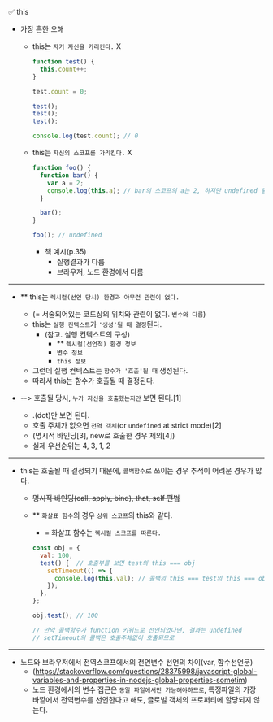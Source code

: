 ✅ this

- 가장 흔한 오해

  - this는 `자기 자신을 가리킨다.` X

    ```js
    function test() {
      this.count++;
    }

    test.count = 0;

    test();
    test();
    test();

    console.log(test.count); // 0
    ```

  - this는 `자신의 스코프를 가리킨다.` X

    ```js
    function foo() {
      function bar() {
        var a = 2;
        console.log(this.a); // bar의 스코프의 a는 2, 하지만 undefined 출력
      }

      bar();
    }

    foo(); // undefined
    ```

    - 책 예시(p.35)
      - 실행결과가 다름
      - 브라우저, 노드 환경에서 다름

<hr />

- \*\* this는 `렉시컬(선언 당시) 환경과 아무런 관련이 없다.`
  - (= 서술되어있는 코드상의 위치와 관련이 없다. `변수와 다름`)
  - this는 `실행 컨텍스트`가 `'생성'될 때 결정`된다.
    - (참고. 실행 컨텍스트의 구성)
      - \*\* `렉시컬(선언적) 환경 정보`
      - `변수 정보`
      - `this 정보`
  - 그런데 실행 컨텍스트는 `함수가 '호출'될 때` 생성된다.
  - 따라서 this는 함수가 호출될 때 결정된다.
- --> 호출될 당시, `누가 자신을 호출했는지만` 보면 된다.[1]

  - .(dot)만 보면 된다.
  - 호출 주체가 없으면 `전역 객체`(or `undefined` at strict mode)[2]
  - (명시적 바인딩[3], new로 호출한 경우 제외[4])
  - 실제 우선순위는 4, 3, 1, 2

<hr />

- this는 호출될 때 결정되기 때문에, `콜백함수`로 쓰이는 경우 추적이 어려운 경우가 많다.

  - <s>명시적 바인딩(call, apply, bind), that, self 편법</s>
  - \*\* `화살표 함수`의 경우 `상위 스코프`의 this와 같다.

    - = 화살표 함수는 `렉시컬 스코프를 따른다.`

    ```javascript
    const obj = {
      val: 100,
      test() {  // 호출부를 보면 test의 this === obj
        setTimeout(() => {
          console.log(this.val); // 콜백의 this === test의 this === obj
        });
      },
    };

    obj.test(); // 100

    // 만약 콜백함수가 function 키워드로 선언되었다면, 결과는 undefined
    // setTimeout의 콜백은 호출주체없이 호출되므로
    ```

<hr>

- 노드와 브라우저에서 전역스코프에서의 전연변수 선언의 차이(var, 함수선언문)
  - (https://stackoverflow.com/questions/28375998/javascript-global-variables-and-properties-in-nodejs-global-properties-sometim)
  - 노드 환경에서의 변수 접근은 `동일 파일에서만 가능해야하므로`, 특정파일의 가장 바깥에서 전역변수를 선언한다고 해도, 글로벌 객체의 프로퍼티에 할당되지 않는다.
